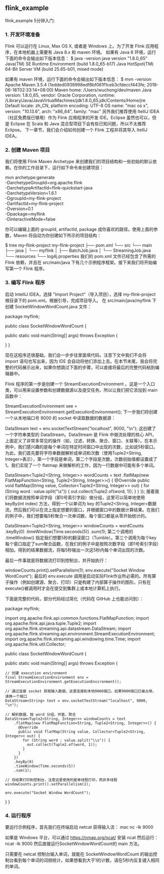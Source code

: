 flink_example
-



flink_example 5分钟入门:

### 1. 开发环境准备
Flink 可以运行在 Linux, Max OS X, 或者是 Windows 上。为了开发 Flink 应用程序，在本地机器上需要有 Java 8.x 和 maven 环境。
如果有 Java 8 环境，运行下面的命令会输出如下版本信息：
$ java -version
java version "1.8.0_65"
Java(TM) SE Runtime Environment (build 1.8.0_65-b17)
Java HotSpot(TM) 64-Bit Server VM (build 25.65-b01, mixed mode)

如果有 maven 环境，运行下面的命令会输出如下版本信息：
$ mvn -version
Apache Maven 3.5.4 (1edded0938998edf8bf061f1ceb3cfdeccf443fe; 2018-06-18T02:33:14+08:00)
Maven home: /Users/wuchong/dev/maven
Java version: 1.8.0_65, vendor: Oracle Corporation, runtime: /Library/Java/JavaVirtualMachines/jdk1.8.0_65.jdk/Contents/Home/jre
Default locale: zh_CN, platform encoding: UTF-8
OS name: "mac os x", version: "10.13.6", arch: "x86_64", family: "mac"
另外我们推荐使用 ItelliJ IDEA （社区免费版已够用）作为 Flink 应用程序的开发 IDE。Eclipse 虽然也可以，但是 Eclipse 在 Scala 和 Java 混合型项目下会有些已知问题，所以不太推荐 Eclipse。
下一章节，我们会介绍如何创建一个 Flink 工程并将其导入 ItelliJ IDEA。

### 2. 创建 Maven 项目

我们将使用 Flink Maven Archetype 来创建我们的项目结构和一些初始的默认依赖。在你的工作目录下，运行如下命令来创建项目：

mvn archetype:generate \
    -DarchetypeGroupId=org.apache.flink \
    -DarchetypeArtifactId=flink-quickstart-java \
    -DarchetypeVersion=1.6.1 \
    -DgroupId=my-flink-project \
    -DartifactId=my-flink-project \
    -Dversion=0.1 \
    -Dpackage=myflink \
    -DinteractiveMode=false
    
你可以编辑上面的 groupId, artifactId, package 成你喜欢的路径。使用上面的参数，Maven 将自动为你创建如下所示的项目结构：

$ tree my-flink-project
my-flink-project
├── pom.xml
└── src
    └── main
        ├── java
        │   └── myflink
        │       ├── BatchJob.java
        │       └── StreamingJob.java
        └── resources
            └── log4j.properties
我们的 pom.xml 文件已经包含了所需的 Flink 依赖，并且在 src/main/java 下有几个示例程序框架。接下来我们将开始编写第一个 Flink 程序。


### 3. 编写 Flink 程序

启动 IntelliJ IDEA，选择 "Import Project"（导入项目），选择 my-flink-project 根目录下的 pom.xml。根据引导，完成项目导入。
在 src/main/java/myflink 下创建 SocketWindowWordCount.java 文件：

package myflink;

public class SocketWindowWordCount {

  public static void main(String[] args) throws Exception {

  }
}

现在这程序还很基础，我们会一步步往里面填代码。注意下文中我们不会将 import 语句也写出来，因为 IDE 会自动将他们添加上去。在本节末尾，我会将完整的代码展示出来，如果你想跳过下面的步骤，可以直接将最后的完整代码粘到编辑器中。

Flink 程序的第一步是创建一个 StreamExecutionEnvironment 。这是一个入口类，可以用来设置参数和创建数据源以及提交任务。所以让我们把它添加到 main 函数中：

StreamExecutionEnvironment see = StreamExecutionEnvironment.getExecutionEnvironment();
下一步我们将创建一个从本地端口号 9000 的 socket 中读取数据的数据源：

DataStream<String> text = env.socketTextStream("localhost", 9000, "\n");
这创建了一个字符串类型的 DataStream。DataStream 是 Flink 中做流处理的核心 API，上面定义了非常多常见的操作（如，过滤、转换、聚合、窗口、关联等）。在本示例中，我们感兴趣的是每个单词在特定时间窗口中出现的次数，比如说5秒窗口。为此，我们首先要将字符串数据解析成单词和次数（使用Tuple2<String, Integer>表示），第一个字段是单词，第二个字段是次数，次数初始值都设置成了1。我们实现了一个 flatmap 来做解析的工作，因为一行数据中可能有多个单词。

DataStream<Tuple2<String, Integer>> wordCounts = text
        .flatMap(new FlatMapFunction<String, Tuple2<String, Integer>>() {
          @Override
          public void flatMap(String value, Collector<Tuple2<String, Integer>> out) {
            for (String word : value.split("\\s")) {
              out.collect(Tuple2.of(word, 1));
            }
          }
        });
接着我们将数据流按照单词字段（即0号索引字段）做分组，这里可以简单地使用 keyBy(int index) 方法，得到一个以单词为 key 的Tuple2<String, Integer>数据流。然后我们可以在流上指定想要的窗口，并根据窗口中的数据计算结果。在我们的例子中，我们想要每5秒聚合一次单词数，每个窗口都是从零开始统计的。

DataStream<Tuple2<String, Integer>> windowCounts = wordCounts
        .keyBy(0)
        .timeWindow(Time.seconds(5))
        .sum(1);
第二个调用的 .timeWindow() 指定我们想要5秒的翻滚窗口（Tumble）。第三个调用为每个key每个窗口指定了sum聚合函数，在我们的例子中是按照次数字段（即1号索引字段）相加。得到的结果数据流，将每5秒输出一次这5秒内每个单词出现的次数。

最后一件事就是将数据流打印到控制台，并开始执行：

windowCounts.print().setParallelism(1);
env.execute("Socket Window WordCount");
最后的 env.execute 调用是启动实际Flink作业所必需的。所有算子操作（例如创建源、聚合、打印）只是构建了内部算子操作的图形。只有在execute()被调用时才会在提交到集群上或本地计算机上执行。

下面是完整的代码，部分代码经过简化（代码在 GitHub 上也能访问到）：

package myflink;

import org.apache.flink.api.common.functions.FlatMapFunction;
import org.apache.flink.api.java.tuple.Tuple2;
import org.apache.flink.streaming.api.datastream.DataStream;
import org.apache.flink.streaming.api.environment.StreamExecutionEnvironment;
import org.apache.flink.streaming.api.windowing.time.Time;
import org.apache.flink.util.Collector;

public class SocketWindowWordCount {

  public static void main(String[] args) throws Exception {

    // 创建 execution environment
    final StreamExecutionEnvironment env = StreamExecutionEnvironment.getExecutionEnvironment();

    // 通过连接 socket 获取输入数据，这里连接到本地9000端口，如果9000端口已被占用，请换一个端口
    DataStream<String> text = env.socketTextStream("localhost", 9000, "\n");

    // 解析数据，按 word 分组，开窗，聚合
    DataStream<Tuple2<String, Integer>> windowCounts = text
        .flatMap(new FlatMapFunction<String, Tuple2<String, Integer>>() {
          @Override
          public void flatMap(String value, Collector<Tuple2<String, Integer>> out) {
            for (String word : value.split("\\s")) {
              out.collect(Tuple2.of(word, 1));
            }
          }
        })
        .keyBy(0)
        .timeWindow(Time.seconds(5))
        .sum(1);

    // 将结果打印到控制台，注意这里使用的是单线程打印，而非多线程
    windowCounts.print().setParallelism(1);

    env.execute("Socket Window WordCount");
  }
}



### 4. 运行程序

要运行示例程序，首先我们在终端启动 netcat 获得输入流：
mac
nc -lk 9000

如果是 Windows 平台，可以通过 https://nmap.org/ncat/ 安装 ncat 然后运行：
ncat -lk 9000
然后直接运行SocketWindowWordCount的 main 方法。

只需要在 netcat 控制台输入单词，就能在 SocketWindowWordCount 的输出控制台看到每个单词的词频统计。如果想看到大于1的计数，请在5秒内反复键入相同的单词。

